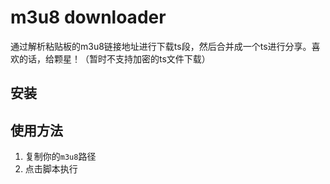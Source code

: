 # m3u8 downloader

通过解析粘贴板的m3u8链接地址进行下载ts段，然后合并成一个ts进行分享。喜欢的话，给颗星！（暂时不支持加密的ts文件下载）

## 安装

## 使用方法

1. 复制你的`m3u8`路径
2. 点击脚本执行
